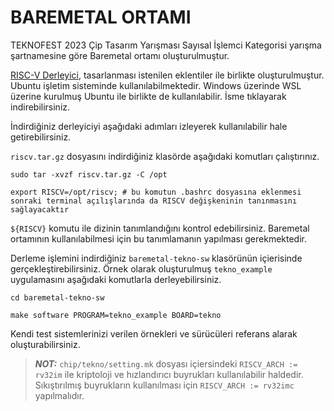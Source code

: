 # BAREMETAL ORTAMI

TEKNOFEST 2023 Çip Tasarım Yarışması Sayısal İşlemci Kategorisi yarışma 
şartnamesine göre Baremetal ortamı oluşturulmuştur. 

[RISC-V Derleyici](https://safirdepo.b3lab.org/shares/public/share/zWyik4Fi8uypDCUcauuIkxjbQcHHuj1Y ), tasarlanması istenilen eklentiler ile birlikte oluşturulmuştur. Ubuntu işletim sisteminde kullanılabilmektedir. Windows üzerinde WSL üzerine kurulmuş Ubuntu ile birlikte de kullanılabilir. İsme tıklayarak indirebilirsiniz.

İndirdiğiniz derleyiciyi aşağıdaki adımları izleyerek kullanılabilir hale getirebilirsiniz. 

`riscv.tar.gz` dosyasını indirdiğiniz klasörde aşağıdaki komutları çalıştırınız. 

```
sudo tar -xvzf riscv.tar.gz -C /opt

export RISCV=/opt/riscv; # bu komutun .bashrc dosyasına eklenmesi sonraki terminal açılışlarında da RISCV değişkeninin tanınmasını sağlayacaktır
```

`${RISCV}` komutu ile dizinin tanımlandığını kontrol edebilirsiniz. Baremetal ortamının kullanılabilmesi için bu tanımlamanın yapılması gerekmektedir.

Derleme işlemini indirdiğiniz `baremetal-tekno-sw` klasörünün içierisinde gerçekleştirebilirsiniz.
Örnek olarak oluşturulmuş `tekno_example` uygulamasını aşağıdaki komutlarla derleyebilirsiniz. 

```
cd baremetal-tekno-sw

make software PROGRAM=tekno_example BOARD=tekno
```

Kendi test sistemlerinizi verilen örnekleri ve sürücüleri referans alarak oluşturabilirsiniz.

> **_NOT:_**  `chip/tekno/setting.mk` dosyası içiersindeki `RISCV_ARCH := rv32im` ile kriptoloji ve hızlandırıcı buyrukları kullanılabilir haldedir. Sıkıştırılmış buyrukların kullanılması için `RISCV_ARCH := rv32imc` yapılmalıdır.
